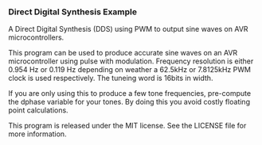 ### Direct Digital Synthesis Example ###

A Direct Digital Synthesis (DDS) using PWM to output sine waves on AVR microcontrollers.

This program can be used to produce accurate sine waves on an AVR microcontroller using pulse with modulation. Frequency resolution is either 0.954 Hz or 0.119 Hz depending on weather a 62.5kHz or 7.8125kHz PWM clock is used respectively. The tuneing word is 16bits in width. 

If you are only using this to produce a few tone frequencies, pre-compute the dphase variable for your tones. By doing this you avoid costly floating point calculations.

This program is released under the MIT license. See the LICENSE file for more information.

